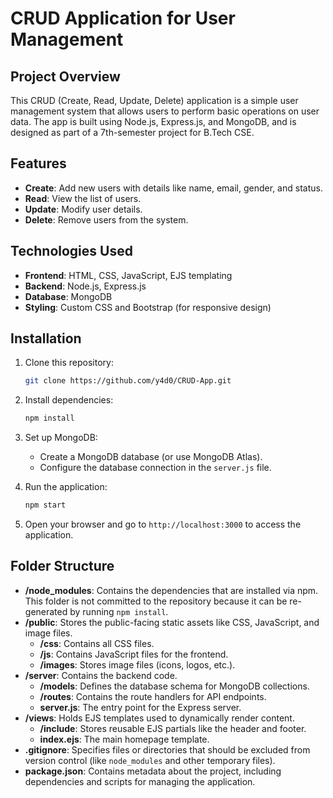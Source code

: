 # CRUD Application for User Management

## Project Overview
This CRUD (Create, Read, Update, Delete) application is a simple user management system that allows users to perform basic operations on user data. The app is built using Node.js, Express.js, and MongoDB, and is designed as part of a 7th-semester project for B.Tech CSE.

## Features
- **Create**: Add new users with details like name, email, gender, and status.
- **Read**: View the list of users.
- **Update**: Modify user details.
- **Delete**: Remove users from the system.

## Technologies Used
- **Frontend**: HTML, CSS, JavaScript, EJS templating
- **Backend**: Node.js, Express.js
- **Database**: MongoDB
- **Styling**: Custom CSS and Bootstrap (for responsive design)

## Installation

1. Clone this repository:
    ```bash
    git clone https://github.com/y4d0/CRUD-App.git
    ```

2. Install dependencies:
    ```bash
    npm install
    ```

3. Set up MongoDB:
   - Create a MongoDB database (or use MongoDB Atlas).
   - Configure the database connection in the `server.js` file.

4. Run the application:
    ```bash
    npm start
    ```

5. Open your browser and go to `http://localhost:3000` to access the application.

## Folder Structure

- **/node_modules**: Contains the dependencies that are installed via npm. This folder is not committed to the repository because it can be re-generated by running `npm install`.
- **/public**: Stores the public-facing static assets like CSS, JavaScript, and image files.
    - **/css**: Contains all CSS files.
    - **/js**: Contains JavaScript files for the frontend.
    - **/images**: Stores image files (icons, logos, etc.).
- **/server**: Contains the backend code.
    - **/models**: Defines the database schema for MongoDB collections.
    - **/routes**: Contains the route handlers for API endpoints.
    - **server.js**: The entry point for the Express server.
- **/views**: Holds EJS templates used to dynamically render content.
    - **/include**: Stores reusable EJS partials like the header and footer.
    - **index.ejs**: The main homepage template.
- **.gitignore**: Specifies files or directories that should be excluded from version control (like `node_modules` and other temporary files).
- **package.json**: Contains metadata about the project, including dependencies and scripts for managing the application.



